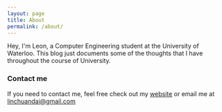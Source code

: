 ```yaml
---
layout: page
title: About
permalink: /about/
---
```


Hey, I'm Leon, a Computer Engineering student at the University of Waterloo. This blog just documents some of the thoughts that I have throughout the course of University.

### Contact me

If you need to contact me, feel free check out my [website](https://linchuandai.github.io/MyWebiste) or email me at [linchuandai@gmail.com](mailto:email@domain.com)
